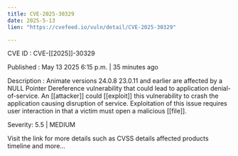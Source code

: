 ```yaml
---
title: CVE-2025-30329
date: 2025-5-13
lien: "https://cvefeed.io/vuln/detail/CVE-2025-30329"

---
```


CVE ID : CVE-[[2025]]-30329

Published :  May 13
2025
6:15 p.m. | 35 minutes ago

Description : Animate versions 24.0.8
23.0.11 and earlier are affected by a NULL Pointer Dereference vulnerability that could lead to application denial-of-service. An [[attacker]] could [[exploit]] this vulnerability to crash the application
causing disruption of service. Exploitation of this issue requires user interaction in that a victim must open a malicious [[file]].

Severity: 5.5 | MEDIUM

Visit the link for more details
such as CVSS details
affected products
timeline
and more...
